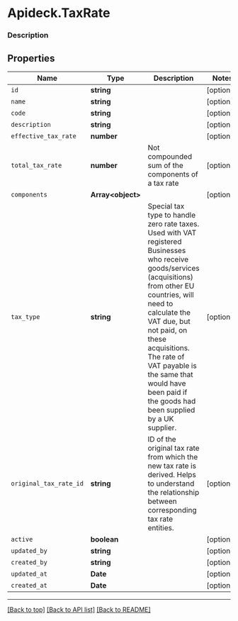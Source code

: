 # Apideck.TaxRate

### Description

## Properties
Name | Type | Description | Notes
------------ | ------------- | ------------- | -------------
`id` | **string** |  | [optional] 
`name` | **string** |  | [optional] 
`code` | **string** |  | [optional] 
`description` | **string** |  | [optional] 
`effective_tax_rate` | **number** |  | [optional] 
`total_tax_rate` | **number** | Not compounded sum of the components of a tax rate | [optional] 
`components` | **Array&lt;object&gt;** |  | [optional] 
`tax_type` | **string** | Special tax type to handle zero rate taxes. Used with VAT registered Businesses who receive goods/services (acquisitions) from other EU countries, will need to calculate the VAT due, but not paid, on these acquisitions. The rate of VAT payable is the same that would have been paid if the goods had been supplied by a UK supplier. | [optional] 
`original_tax_rate_id` | **string** | ID of the original tax rate from which the new tax rate is derived. Helps to understand the relationship between corresponding tax rate entities. | [optional] 
`active` | **boolean** |  | [optional] 
`updated_by` | **string** |  | [optional] 
`created_by` | **string** |  | [optional] 
`updated_at` | **Date** |  | [optional] 
`created_at` | **Date** |  | [optional] 





---

[[Back to top]](#) [[Back to API list]](../../../../README.md#documentation-for-api-endpoints) [[Back to README]](../../../../README.md)


